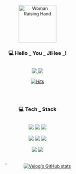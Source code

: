 <!--타이틀 부분-->
<div align="center">
  <!--이모티콘-->
  <img src="https://raw.githubusercontent.com/Tarikul-Islam-Anik/Animated-Fluent-Emojis/master/Emojis/People/Woman%20Raising%20Hand.png" alt="Woman Raising Hand" width="120" height="120" />
  
  ### 💻 Hello _  You _ JiHee _! 
  <br>
  <a href="https://velog.io/@youjh0421/posts">
    <img src="https://img.shields.io/badge/Velog-1EBC8F?style=for-the-badge&logo=velog&logoColor=white"/>
  </a>
  <a href="mailto:youjh0421@gmail.com">
    <img src="https://img.shields.io/badge/GMAIL-D14836?style=for-the-badge&logo=gmail&logoColor=white"/>
  </a>
  
<!-- [![Hits](https://hits.seeyoufarm.com/api/count/incr/badge.svg?url=https%3A%2F%2Fgithub.com%2Fjiheehee&count_bg=%23E3A8A8&title_bg=%239D9D9D&icon=&icon_color=%23FFFFFF&title=GitHub&edge_flat=false)](https://github.com/jiheehee)-->

[![Hits](https://hits.seeyoufarm.com/api/count/incr/badge.svg?url=https%3A%2F%2Fgithub.com%2Fjiheehee%2Fhit-counter&count_bg=%239B9B9B&title_bg=%232F2F2F&icon=git.svg&icon_color=%23E7E7E7&title=GitHub&edge_flat=false)](https://hits.seeyoufarm.com)

</div>

##

<br>

<!--내용 부분-->
<div align="center">
  
  ###  💻 Tech _ Stack 
<br> 
  <!--백엔드-->
  <img src="https://img.shields.io/badge/java-007396?style=for-the-badge&logo=java&logoColor=white">
  <img src="https://img.shields.io/badge/spring-%236DB33F.svg?&style=for-the-badge&logo=spring&logoColor=white" />
  <img src="https://img.shields.io/badge/springboot-6DB33F?style=for-the-badge&logo=springboot&logoColor=white">  
</div>
<br>
 <!--프론트-->
<div align="center">
  <img src="https://img.shields.io/badge/javascript-F7DF1E?style=for-the-badge&logo=javascript&logoColor=black">
  <img src="https://img.shields.io/badge/html5-E34F26?style=for-the-badge&logo=html5&logoColor=white">
  <img src="https://img.shields.io/badge/css-1572B6?style=for-the-badge&logo=css3&logoColor=white">
</div>
<br>
 <!--DB-->
<div align="center">
<img src="https://img.shields.io/badge/oracle-F80000?style=for-the-badge&logo=oracle&logoColor=white">
<img src="https://img.shields.io/badge/mysql-%234479A1.svg?&style=for-the-badge&logo=mysql&logoColor=white" />
</div>

<br>

<div align="center">
  <br>

  <div style="display: flex; justify-content: center; gap: 40px;">
    <a href="https://velog-readme-stats.vercel.app/api/redirect?name=youjh0421">
    <img align="left" src="https://velog-readme-stats.vercel.app/api?name=youjh0421&color=dark" width="45%"/>
    </a>
    <a href="https://velog.io/@youjh0421/posts">
      <img src="https://velog-readme-stats.vercel.app/api/list?name=youjh0421" alt="Velog's GitHub stats">
    </a>
  </div>
  
</div>




<br>


